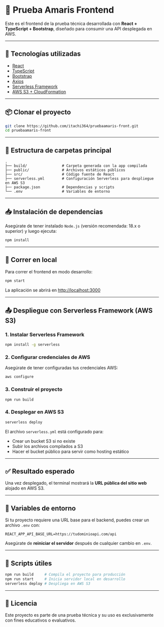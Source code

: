 # 🧪 Prueba Amaris Frontend

Este es el frontend de la prueba técnica desarrollada con **React + TypeScript + Bootstrap**, diseñado para consumir una API desplegada en AWS.

---

## 🚀 Tecnologías utilizadas

- [React](https://reactjs.org/)
- [TypeScript](https://www.typescriptlang.org/)
- [Bootstrap](https://getbootstrap.com/)
- [Axios](https://axios-http.com/)
- [Serverless Framework](https://www.serverless.com/)
- [AWS S3 + CloudFormation](https://aws.amazon.com/s3/)

---

## 📦 Clonar el proyecto

```bash
git clone https://github.com/itachi364/pruebaamaris-front.git
cd pruebaamaris-front
```

---

## 📁 Estructura de carpetas principal

```
.
├── build/                # Carpeta generada con la app compilada
├── public/               # Archivos estáticos públicos
├── src/                  # Código fuente de React
├── serverless.yml        # Configuración Serverless para despliegue en AWS S3
├── package.json          # Dependencias y scripts
└── .env                  # Variables de entorno
```

---

## 📥 Instalación de dependencias

Asegúrate de tener instalado `Node.js` (versión recomendada: 18.x o superior) y luego ejecuta:

```bash
npm install
```

---

## 🧪 Correr en local

Para correr el frontend en modo desarrollo:

```bash
npm start
```

La aplicación se abrirá en [http://localhost:3000](http://localhost:3000)

---

## 📤 Despliegue con Serverless Framework (AWS S3)

### 1. Instalar Serverless Framework

```bash
npm install -g serverless
```

### 2. Configurar credenciales de AWS

Asegúrate de tener configuradas tus credenciales AWS:

```bash
aws configure
```

### 3. Construir el proyecto

```bash
npm run build
```

### 4. Desplegar en AWS S3

```bash
serverless deploy
```

El archivo `serverless.yml` está configurado para:

- Crear un bucket S3 si no existe
- Subir los archivos compilados a S3
- Hacer el bucket público para servir como hosting estático

---

## ✅ Resultado esperado

Una vez desplegado, el terminal mostrará la **URL pública del sitio web** alojado en AWS S3.

---

## 🔐 Variables de entorno

Si tu proyecto requiere una URL base para el backend, puedes crear un archivo `.env` con:

```env
REACT_APP_API_BASE_URL=https://tudominioapi.com/api
```

Asegúrate de **reiniciar el servidor** después de cualquier cambio en `.env`.

---

## 🧹 Scripts útiles

```bash
npm run build     # Compila el proyecto para producción
npm run start     # Inicia servidor local en desarrollo
serverless deploy # Despliega en AWS S3
```

---

## 📄 Licencia

Este proyecto es parte de una prueba técnica y su uso es exclusivamente con fines educativos o evaluativos.
